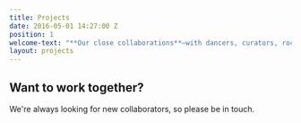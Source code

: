 ```yaml
---
title: Projects
date: 2016-05-01 14:27:00 Z
position: 1
welcome-text: "**Our close collaborations**—with dancers, curators, rock climbers, and people of all kinds—play with the boundaries of what constitutes <em>dis</em>ability."
layout: projects
---
```


## Want to work together?

We're always looking for new collaborators, so please be in touch.
